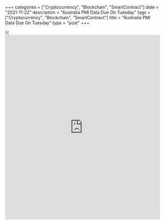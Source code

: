 +++
categories = ["Cryptocurrency", "Blockchain", "SmartContract"]
date = "2021-11-22"
description = "Australia PMI Data Due On Tuesday"
tags = ["Cryptocurrency", "Blockchain", "SmartContract"]
title = "Australia PMI Data Due On Tuesday"
type = "post"
+++

{{<iframe id="large-banner" src="https://www.bounty.group/#slide=27.0" width="100%" height="600" scrolling="no" style="border: 0px solid rgb(216, 221, 230); border-radius: 3px;">}}

Australia will on Tuesday see November results for the manufacturing,
services and composite indexes from Markit Economics, highlighting a
modest day for Asia-Pacific economic activity.

In October, the manufacturing PMI had a score of 58.2, while the
services PMI was at 51.8 and the composite came in at 52.1.

Singapore will release October numbers for consumer prices, with
forecasts suggesting an increase of 1.3 percent on year - accelerating
from 1.2 percent in September. Core CPI is called higher by an annual
2.8 percent, up from 2.5 percent a month earlier.

Taiwan will provide October figures for industrial production and retail
sales; in September, output jumped 12.24 percent on year and sales rose
an annual 1.26 percent.

Finally, the [markets][1] in Japan are closed on Tuesday for Labor
Thanksgiving Day and will re-open on Wednesday.

For comments and feedback [contact](https://www.playgroundfx.com/contact/): editorial@rtt[news](https://www.letsplayfx.com/blog/forex-news-website/).com

[Economic News][2]

 **What parts of the world are seeing the best (and worst) economic
performances lately? Click[here][3] to check out our [Econ Scorecard][3]
and find out! See up-to-the-moment [ranking](https://www.playgroundfx.com/blog/crypto-exchange-ranking/)s for the best and worst
performers in [GDP][4], [unemployment rate][5], [inflation][6] and much
more.**

   1. www.rtt[news](https://www.letsplayfx.com/blog/forex-news-website/).com/Content/Markets.aspx
   2. www.rtt[news](https://www.letsplayfx.com/blog/forex-news-website/).com/Content/EconomicNews.aspx
   3. www.rtt[news](https://www.letsplayfx.com/blog/forex-news-website/).com/economic-scorecard/world-rank/retail-sales/highest-performance.aspx
   4. www.rtt[news](https://www.letsplayfx.com/blog/forex-news-website/).com/economic-scorecard/world-rank/GDP/highest-performance.aspx
   5. www.rtt[news](https://www.letsplayfx.com/blog/forex-news-website/).com/economic-scorecard/world-rank/unemployment-rate/lowest-performance.aspx
   6. www.rtt[news](https://www.letsplayfx.com/blog/forex-news-website/).com/economic-scorecard/world-rank/CPI/highest-performance.aspx